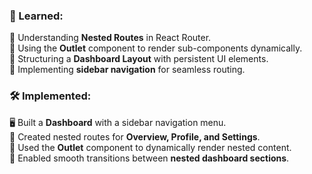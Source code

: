 

### **🎯 Learned:**  
📌 Understanding **Nested Routes** in React Router.  
📌 Using the **Outlet** component to render sub-components dynamically.  
📌 Structuring a **Dashboard Layout** with persistent UI elements.  
📌 Implementing **sidebar navigation** for seamless routing.  

### **🛠️ Implemented:**  
🖥️ Built a **Dashboard** with a sidebar navigation menu.  
📂 Created nested routes for **Overview, Profile, and Settings**.  
🔄 Used the **Outlet** component to dynamically render nested content.  
📌 Enabled smooth transitions between **nested dashboard sections**.  

